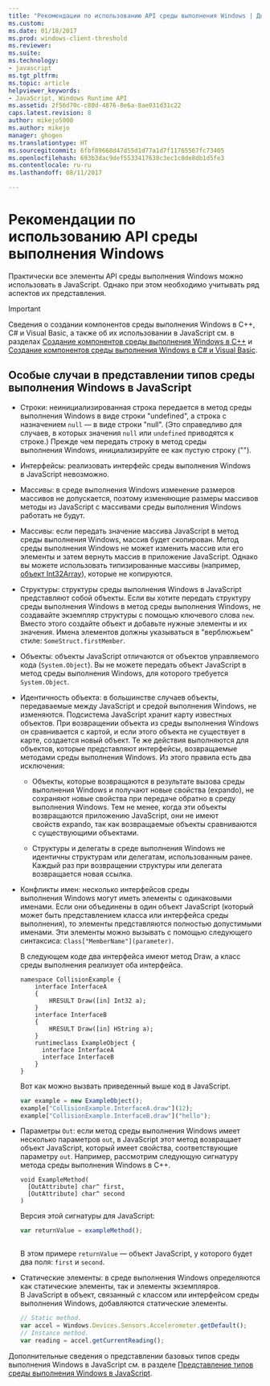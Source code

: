 ```yaml
---
title: "Рекомендации по использованию API среды выполнения Windows | Документы Майкрософт"
ms.custom: 
ms.date: 01/18/2017
ms.prod: windows-client-threshold
ms.reviewer: 
ms.suite: 
ms.technology:
- javascript
ms.tgt_pltfrm: 
ms.topic: article
helpviewer_keywords:
- JavaScript, Windows Runtime API
ms.assetid: 2f56d70c-c80d-4876-8e6a-8ae031d31c22
caps.latest.revision: 8
author: mikejo5000
ms.author: mikejo
manager: ghogen
ms.translationtype: HT
ms.sourcegitcommit: 6fbf89668d47d55d1d77a1d7f11765567fc73405
ms.openlocfilehash: 693b3dac9def5533417638c3ec1c0de8db1d5fe3
ms.contentlocale: ru-ru
ms.lasthandoff: 08/11/2017

---
```

# <a name="considerations-when-using-the-windows-runtime-api"></a>Рекомендации по использованию API среды выполнения Windows
Практически все элементы API среды выполнения Windows можно использовать в JavaScript. Однако при этом необходимо учитывать ряд аспектов их представления.  
  
> [!IMPORTANT]
>  Сведения о создании компонентов среды выполнения Windows в C++, C# и Visual Basic, а также об их использовании в JavaScript см. в разделах [Создание компонентов среды выполнения Windows в C++](/windows/uwp/winrt-components/creating-windows-runtime-components-in-cpp) и [Создание компонентов среды выполнения Windows в C# и Visual Basic](/windows/uwp/winrt-components/creating-windows-runtime-components-in-csharp-and-visual-basic).  
  
## <a name="special-cases-in-the-javascript-representation-of-windows-runtime-types"></a>Особые случаи в представлении типов среды выполнения Windows в JavaScript  
  
-   Строки: неинициализированная строка передается в метод среды выполнения Windows в виде строки "undefined", а строка с назначением `null` — в виде строки "null". (Это справедливо для случаев, в которых значения `null` или `undefined` приводятся к строке.) Прежде чем передать строку в метод среды выполнения Windows, инициализируйте ее как пустую строку ("").  
  
-   Интерфейсы: реализовать интерфейс среды выполнения Windows в JavaScript невозможно.  
  
-   Массивы: в среде выполнения Windows изменение размеров массивов не допускается, поэтому изменяющие размеры массивов методы из JavaScript с массивами среды выполнения Windows работать не будут.  
  
-   Массивы: если передать значение массива JavaScript в метод среды выполнения Windows, массив будет скопирован. Метод среды выполнения Windows не может изменить массив или его элементы и затем вернуть массив в приложение JavaScript. Однако вы можете использовать типизированные массивы (например, [объект Int32Array](../javascript/reference/int32array-object.md)), которые не копируются.  
  
-   Структуры: структуры среды выполнения Windows в JavaScript представляют собой объекты. Если вы хотите передать структуру среды выполнения Windows в метод среды выполнения Windows, не создавайте экземпляр структуры с помощью ключевого слова `new`. Вместо этого создайте объект и добавьте нужные элементы и их значения. Имена элементов должны указываться в "верблюжьем" стиле: `SomeStruct.firstMember`.  
  
-   Объекты: объекты JavaScript отличаются от объектов управляемого кода (`System.Object`). Вы не можете передать объект JavaScript в метод среды выполнения Windows, для которого требуется `System.Object`.  
  
-   Идентичность объекта: в большинстве случаев объекты, передаваемые между JavaScript и средой выполнения Windows, не изменяются. Подсистема JavaScript хранит карту известных объектов. При возвращении объекта из среды выполнения Windows он сравнивается с картой, и если этого объекта не существует в карте, создается новый объект. Те же действия выполняются для объектов, которые представляют интерфейсы, возвращаемые методами среды выполнения Windows. Из этого правила есть два исключения:  
  
    -   Объекты, которые возвращаются в результате вызова среды выполнения Windows и получают новые свойства (expando), не сохраняют новые свойства при передаче обратно в среду выполнения Windows. Тем не менее, когда эти объекты возвращаются приложению JavaScript, они не имеют свойств expando, так как возвращаемые объекты сравниваются с существующими объектами.  
  
    -   Структуры и делегаты в среде выполнения Windows не идентичны структурам или делегатам, использованным ранее. Каждый раз при возвращении структуры или делегата возвращается новая ссылка.  
  
-   Конфликты имен: несколько интерфейсов среды выполнения Windows могут иметь элементы с одинаковыми именами. Если они объединены в один объект JavaScript (который может быть представлением класса или интерфейса среды выполнения), то элементы представляются полностью допустимыми именами. Эти элементы можно вызывать с помощью следующего синтаксиса: `Class["MemberName"](parameter)`.  
  
     В следующем коде два интерфейса имеют метод Draw, а класс среды выполнения реализует оба интерфейса.  
  
    ```cpp#  
    namespace CollisionExample {  
        interface InterfaceA  
        {  
            HRESULT Draw([in] Int32 a);  
        }  
        interface InterfaceB  
        {  
            HRESULT Draw([in] HString a);  
        }  
        runtimeclass ExampleObject {  
          interface InterfaceA  
          interface InterfaceB  
        }  
    }  
    ```  
  
     Вот как можно вызвать приведенный выше код в JavaScript.  
  
    ```JavaScript  
    var example = new ExampleObject();  
    example["CollisionExample.InterfaceA.draw"](12);  
    example["CollisionExample.InterfaceB.draw"]("hello");  
    ```  
  
-   Параметры `Out`: если метод среды выполнения Windows имеет несколько параметров `out`, в JavaScript этот метод возвращает объект JavaScript, который имеет свойства, соответствующие параметру `out`. Например, рассмотрим следующую сигнатуру метода среды выполнения Windows в C++.  
  
    ```cpp#  
    void ExampleMethod(  
      [OutAttribute] char^ first,   
      [OutAttribute] char^ second  
    )  
    ```  
  
     Версия этой сигнатуры для JavaScript:  
  
    ```JavaScript  
    var returnValue = exampleMethod();  
  
    ```  
  
     В этом примере `returnValue` — объект JavaScript, у которого будет два поля: `first` и `second`.  
  
-   Статические элементы: в среде выполнения Windows определяются как статические элементы, так и элементы экземпляров. В JavaScript в объект, связанный с классом или интерфейсом среды выполнения Windows, добавляются статические элементы.  
  
    ```JavaScript  
    // Static method.   
    var accel = Windows.Devices.Sensors.Accelerometer.getDefault();   
    // Instance method.   
    var reading = accel.getCurrentReading();            
    ```  
  
 Дополнительные сведения о представлении базовых типов среды выполнения Windows в JavaScript см. в разделе [Представление типов среды выполнения Windows в JavaScript](../jswinrt/javascript-representation-of-windows-runtime-types.md).
